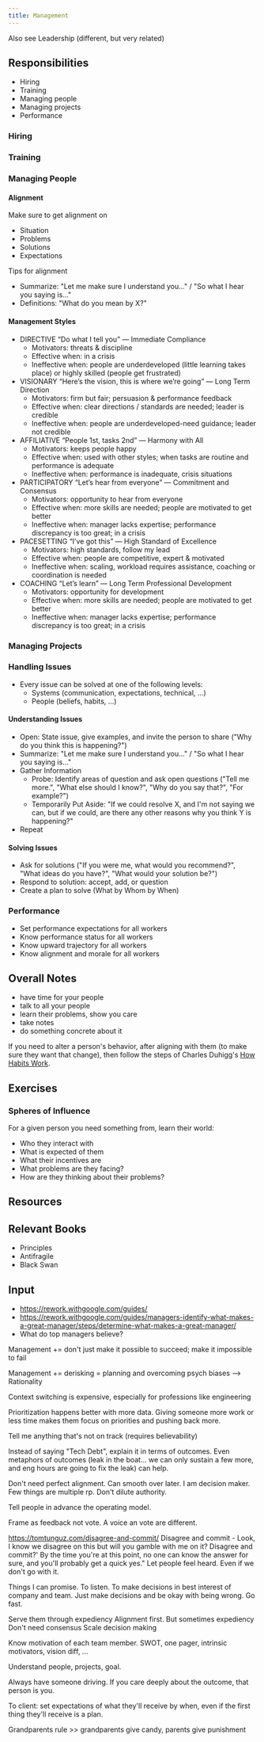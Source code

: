```yaml
---
title: Management
---
```


Also see Leadership (different, but very related)

## Responsibilities
- Hiring
- Training
- Managing people
- Managing projects
- Performance

### Hiring

### Training

### Managing People

#### Alignment
Make sure to get alignment on
- Situation
- Problems
- Solutions
- Expectations

Tips for alignment
- Summarize: "Let me make sure I understand you..." / "So what I hear you saying is..."
- Definitions: "What do you mean by X?"

#### Management Styles
- DIRECTIVE “Do what I tell you” — Immediate Compliance
  - Motivators: threats & discipline
  - Effective when: in a crisis
  - Ineffective when: people are underdeveloped (little learning takes place) or highly skilled (people get frustrated)
- VISIONARY “Here’s the vision, this is where we’re going” — Long Term Direction
  - Motivators: firm but fair; persuasion & performance feedback
  - Effective when: clear directions / standards are needed; leader is credible
  - Ineffective when: people are underdeveloped-need guidance; leader not credible
- AFFILIATIVE “People 1st, tasks 2nd” — Harmony with All
  - Motivators: keeps people happy
  - Effective when: used with other styles; when tasks are routine and performance is adequate
  - Ineffective when: performance is inadequate, crisis situations
- PARTICIPATORY “Let’s hear from everyone” — Commitment and Consensus
  - Motivators: opportunity to hear from everyone
  - Effective when: more skills are needed; people are motivated to get better
  - Ineffective when: manager lacks expertise; performance discrepancy is too great; in a crisis
- PACESETTING “I’ve got this” — High Standard of Excellence
  - Motivators: high standards, follow my lead
  - Effective when: people are competitive, expert & motivated
  - Ineffective when: scaling, workload requires assistance, coaching or coordination is needed
- COACHING “Let’s learn” — Long Term Professional Development
  - Motivators: opportunity for development
  - Effective when: more skills are needed; people are motivated to get better
  - Ineffective when: manager lacks expertise; performance discrepancy is too great; in a crisis

### Managing Projects


### Handling Issues
- Every issue can be solved at one of the following levels:
  - Systems (communication, expectations, technical, ...)
  - People (beliefs, habits, ...)

#### Understanding Issues
- Open: State issue, give examples, and invite the person to share ("Why do you think this is happening?")
- Summarize: "Let me make sure I understand you..." / "So what I hear you saying is..."
- Gather Information
  - Probe: Identify areas of question and ask open questions ("Tell me more.", "What else should I know?", "Why do you say that?", "For example?")
  - Temporarily Put Aside: "If we could resolve X, and I'm not saying we can, but if we could, are there any other reasons why you think Y is happening?"
- Repeat

#### Solving Issues
- Ask for solutions ("If you were me, what would you recommend?", "What ideas do you have?", "What would your solution be?")
- Respond to solution: accept, add, or question
- Create a plan to solve (What by Whom by When)


### Performance
- Set performance expectations for all workers
- Know performance status for all workers
- Know upward trajectory for all workers
- Know alignment and morale for all workers


## Overall Notes
- have time for your people
- talk to all your people
- learn their problems, show you care
- take notes
- do something concrete about it

If you need to alter a person's behavior, after aligning with them (to make sure they want that change), then follow the steps of Charles Duhigg's [How Habits Work](https://charlesduhigg.com/how-habits-work/).

## Exercises

### Spheres of Influence
For a given person you need something from, learn their world:
- Who they interact with
- What is expected of them
- What their incentives are
- What problems are they facing?
- How are they thinking about their problems?

## Resources

## Relevant Books
- Principles
- Antifragile
- Black Swan

## Input
- https://rework.withgoogle.com/guides/
- https://rework.withgoogle.com/guides/managers-identify-what-makes-a-great-manager/steps/determine-what-makes-a-great-manager/
- What do top managers believe?

Management += don't just make it possible to succeed; make it impossible to fail

Management += derisking = planning and overcoming psych biases --> Rationality

Context switching is expensive, especially for professions like engineering

Prioritization happens better with more data. Giving someone more work or less time makes them focus on priorities and pushing back more.

Tell me anything that's not on track (requires believability)

Instead of saying "Tech Debt", explain it in terms of outcomes. Even metaphors of outcomes (leak in the boat... we can only sustain a few more, and eng hours are going to fix the leak) can help.


Don't need perfect alignment. Can smooth over later. I am decision maker. Few things are multiple rp. Don't dilute authority.

Tell people in advance the operating model.

Frame as feedback not vote. A voice an vote are different.

https://tomtunguz.com/disagree-and-commit/
Disagree and commit - Look, I know we disagree on this but will you gamble with me on it? Disagree and commit?' By the time you're at this point, no one can know the answer for sure, and you'll probably get a quick yes."
Let people feel heard. Even if we don't go with it.

Things I can promise. To listen. To make decisions in best interest of company and team. Just make decisions and be okay with being wrong. Go fast.

Serve them through expediency
Alignment first. But sometimes expediency
Don't need consensus
Scale decision making


Know motivation of each team member. SWOT, one pager, intrinsic motivators, vision diff, ...

Understand people, projects, goal.


Always have someone driving. If you care deeply about the outcome, that person is you.

To client: set expectations of what they'll receive by when, even if the first thing they'll receive is a plan.

Grandparents rule >> grandparents give candy, parents give punishment
